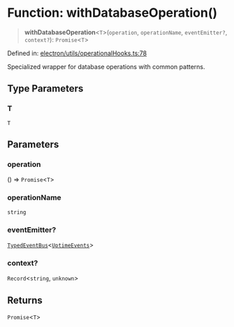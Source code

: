 # Function: withDatabaseOperation()

> **withDatabaseOperation**\<`T`\>(`operation`, `operationName`, `eventEmitter?`, `context?`): `Promise`\<`T`\>

Defined in: [electron/utils/operationalHooks.ts:78](https://github.com/Nick2bad4u/Uptime-Watcher/blob/2a45eeb1723f8f7089001af2c92aa07d82dfe7e4/electron/utils/operationalHooks.ts#L78)

Specialized wrapper for database operations with common patterns.

## Type Parameters

### T

`T`

## Parameters

### operation

() => `Promise`\<`T`\>

### operationName

`string`

### eventEmitter?

[`TypedEventBus`](../../../events/TypedEventBus/classes/TypedEventBus.md)\<[`UptimeEvents`](../../../events/eventTypes/interfaces/UptimeEvents.md)\>

### context?

`Record`\<`string`, `unknown`\>

## Returns

`Promise`\<`T`\>
